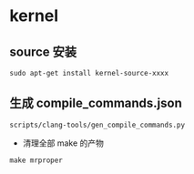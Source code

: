 # kernel

## source 安装
```shell
sudo apt-get install kernel-source-xxxx
```

## 生成 compile_commands.json
```shell
scripts/clang-tools/gen_compile_commands.py
```

- 清理全部 make 的产物
```shell
make mrproper
```
